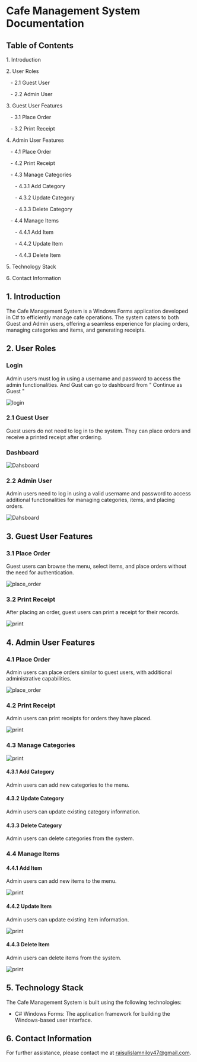 # Cafe Management System Documentation

## Table of Contents

1\. Introduction

2\. User Roles

   - 2.1 Guest User

   - 2.2 Admin User

3\. Guest User Features

   - 3.1 Place Order

   - 3.2 Print Receipt

4\. Admin User Features

   - 4.1 Place Order

   - 4.2 Print Receipt

   - 4.3 Manage Categories

      - 4.3.1 Add Category

      - 4.3.2 Update Category

      - 4.3.3 Delete Category

   - 4.4 Manage Items

      - 4.4.1 Add Item

      - 4.4.2 Update Item

      - 4.4.3 Delete Item

5\. Technology Stack

6\. Contact Information

## 1. Introduction

The Cafe Management System is a Windows Forms application developed in C# to efficiently manage cafe operations. The system caters to both Guest and Admin users, offering a seamless experience for placing orders, managing categories and items, and generating receipts.


## 2. User Roles

### Login

Admin users must log in using a username and password to access the admin functionalities. And Gust can go to dashboard from " Continue as Guest "

![login](Images/login.png)

### 2.1 Guest User

Guest users do not need to log in to the system. They can place orders and receive a printed receipt after ordering.

### Dashboard
![Dahsboard](Images/Guest_Dashboard.png)

### 2.2 Admin User

Admin users need to log in using a valid username and password to access additional functionalities for managing categories, items, and placing orders.

![Dahsboard](Images/Admin_Dashboard.png)

## 3. Guest User Features

### 3.1 Place Order

Guest users can browse the menu, select items, and place orders without the need for authentication.

![place_order](Images/Guest_PlaceOrder.png)

### 3.2 Print Receipt

After placing an order, guest users can print a receipt for their records.

![print](Images/Print.png)

## 4. Admin User Features

### 4.1 Place Order

Admin users can place orders similar to guest users, with additional administrative capabilities.

![place_order](Images/Admin_PlaceOrder.png)

### 4.2 Print Receipt

Admin users can print receipts for orders they have placed.

![print](Images/Print.png)

### 4.3 Manage Categories

![print](Images/category.png)

#### 4.3.1 Add Category

Admin users can add new categories to the menu.

#### 4.3.2 Update Category

Admin users can update existing category information.

#### 4.3.3 Delete Category

Admin users can delete categories from the system.

### 4.4 Manage Items

#### 4.4.1 Add Item

Admin users can add new items to the menu.

![print](Images/Add_New_item.png)

#### 4.4.2 Update Item

Admin users can update existing item information.

![print](Images/Update_item.png)

#### 4.4.3 Delete Item

Admin users can delete items from the system.

![print](Images/Delete_item.png)

## 5. Technology Stack

The Cafe Management System is built using the following technologies:

- C# Windows Forms: The application framework for building the Windows-based user interface.

## 6. Contact Information

For further assistance, please contact me at raisulislamniloy47@gmail.com.
